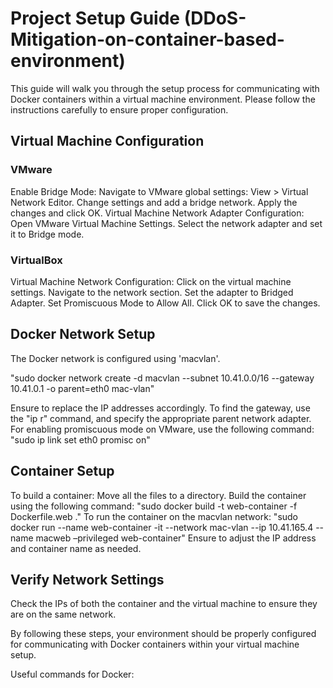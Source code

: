 # Project Setup Guide (DDoS-Mitigation-on-container-based-environment)
This guide will walk you through the setup process for communicating with Docker containers within a virtual machine environment. Please follow the instructions carefully to ensure proper configuration.
## Virtual Machine Configuration
### VMware
Enable Bridge Mode:
    Navigate to VMware global settings: View > Virtual Network Editor.
    Change settings and add a bridge network.
    Apply the changes and click OK.
Virtual Machine Network Adapter Configuration:
    Open VMware Virtual Machine Settings.
    Select the network adapter and set it to Bridge mode.

### VirtualBox
Virtual Machine Network Configuration:
    Click on the virtual machine settings.
    Navigate to the network section.
    Set the adapter to Bridged Adapter.
    Set Promiscuous Mode to Allow All.
    Click OK to save the changes.

## Docker Network Setup
The Docker network is configured using 'macvlan'.

"sudo docker network create -d macvlan --subnet 10.41.0.0/16 --gateway 10.41.0.1 -o parent=eth0 mac-vlan"

Ensure to replace the IP addresses accordingly. To find the gateway, use the "ip r" command, and specify the appropriate parent network adapter.
For enabling promiscuous mode on VMware, use the following command:
"sudo ip link set eth0 promisc on"

## Container Setup
To build a container:
    Move all the files to a directory.
    Build the container using the following command:
    "sudo docker build -t web-container -f Dockerfile.web ."
    To run the container on the macvlan network:
    "sudo docker run --name web-container -it --network mac-vlan --ip 10.41.165.4 --name macweb –privileged web-container"
    Ensure to adjust the IP address and container name as needed.

## Verify Network Settings
Check the IPs of both the container and the virtual machine to ensure they are on the same network.

By following these steps, your environment should be properly configured for communicating with Docker containers within your virtual machine setup.

Useful commands for Docker:
